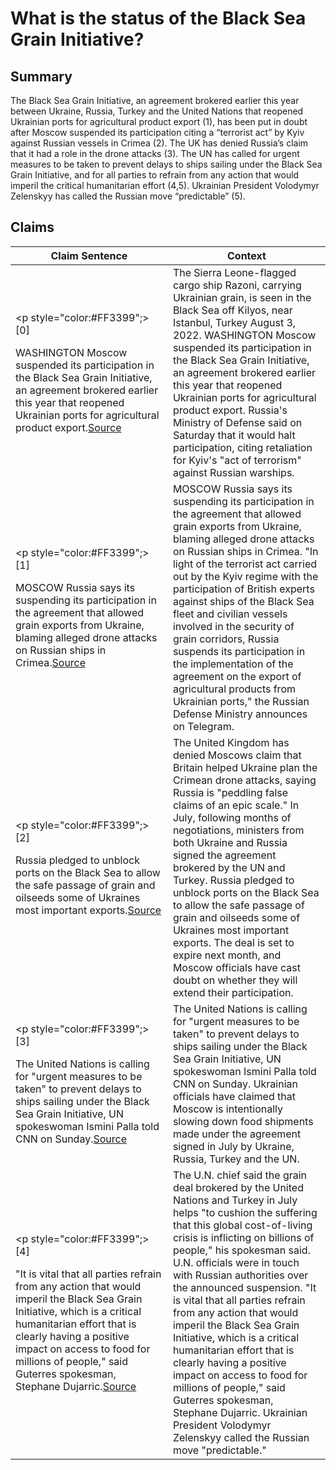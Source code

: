 # What is the status of the Black Sea Grain Initiative?

## Summary
The Black Sea Grain Initiative, an agreement brokered earlier this year between Ukraine, Russia, Turkey and the United Nations that reopened Ukrainian ports for agricultural product export (1), has been put in doubt after Moscow suspended its participation citing a “terrorist act” by Kyiv against Russian vessels in Crimea (2). The UK has denied Russia’s claim that it had a role in the drone attacks (3). The UN has called for urgent measures to be taken to prevent delays to ships sailing under the Black Sea Grain Initiative, and for all parties to refrain from any action that would imperil the critical humanitarian effort (4,5). Ukrainian President Volodymyr Zelenskyy has called the Russian move “predictable” (5).

## Claims
| Claim Sentence | Context |
|---|---|
|<p style="color:#FF3399";>[0]</p>WASHINGTON Moscow suspended its participation in the Black Sea Grain Initiative, an agreement brokered earlier this year that reopened Ukrainian ports for agricultural product export.<a href="https://www.cnbc.com/2022/10/29/russia-halts-participation-in-the-black-sea-grain-initiative.html" target="_blank">Source</a>| The Sierra Leone-flagged cargo ship Razoni, carrying Ukrainian grain, is seen in the Black Sea off Kilyos, near Istanbul, Turkey August 3, 2022. WASHINGTON Moscow suspended its participation in the Black Sea Grain Initiative, an agreement brokered earlier this year that reopened Ukrainian ports for agricultural product export. Russia's Ministry of Defense said on Saturday that it would halt participation, citing retaliation for Kyiv's "act of terrorism" against Russian warships.|
|<p style="color:#FF3399";>[1]</p>MOSCOW Russia says its suspending its participation in the agreement that allowed grain exports from Ukraine, blaming alleged drone attacks on Russian ships in Crimea.<a href="https://www.timesofisrael.com/liveblog_entry/russia-says-suspending-participation-in-grain-deal-with-ukraine/" target="_blank">Source</a>| MOSCOW Russia says its suspending its participation in the agreement that allowed grain exports from Ukraine, blaming alleged drone attacks on Russian ships in Crimea. "In light of the terrorist act carried out by the Kyiv regime with the participation of British experts against ships of the Black Sea fleet and civilian vessels involved in the security of grain corridors, Russia suspends its participation in the implementation of the agreement on the export of agricultural products from Ukrainian ports," the Russian Defense Ministry announces on Telegram.|
|<p style="color:#FF3399";>[2]</p>Russia pledged to unblock ports on the Black Sea to allow the safe passage of grain and oilseeds some of Ukraines most important exports.<a href="https://www.cnn.com/2022/10/29/europe/russia-ukraine-grain-deal-suspended-intl/index.html" target="_blank">Source</a>| The United Kingdom has denied Moscows claim that Britain helped Ukraine plan the Crimean drone attacks, saying Russia is "peddling false claims of an epic scale." In July, following months of negotiations, ministers from both Ukraine and Russia signed the agreement brokered by the UN and Turkey. Russia pledged to unblock ports on the Black Sea to allow the safe passage of grain and oilseeds some of Ukraines most important exports. The deal is set to expire next month, and Moscow officials have cast doubt on whether they will extend their participation.|
|<p style="color:#FF3399";>[3]</p>The United Nations is calling for "urgent measures to be taken" to prevent delays to ships sailing under the Black Sea Grain Initiative, UN spokeswoman Ismini Palla told CNN on Sunday.<a href="https://www.cnn.com/europe/live-news/russia-ukraine-war-news-10-24-22/h_1c126ffbb9875e3e93da72c0d7c04a78" target="_blank">Source</a>| The United Nations is calling for "urgent measures to be taken" to prevent delays to ships sailing under the Black Sea Grain Initiative, UN spokeswoman Ismini Palla told CNN on Sunday. Ukrainian officials have claimed that Moscow is intentionally slowing down food shipments made under the agreement signed in July by Ukraine, Russia, Turkey and the UN.|
|<p style="color:#FF3399";>[4]</p>"It is vital that all parties refrain from any action that would imperil the Black Sea Grain Initiative, which is a critical humanitarian effort that is clearly having a positive impact on access to food for millions of people," said Guterres spokesman, Stephane Dujarric.<a href="https://apnews.com/article/russia-ukraine-europe-government-and-politics-3b563bd6f79f815c7e9f33505dd25334" target="_blank">Source</a>| The U.N. chief said the grain deal brokered by the United Nations and Turkey in July helps "to cushion the suffering that this global cost-of-living crisis is inflicting on billions of people," his spokesman said. U.N. officials were in touch with Russian authorities over the announced suspension. "It is vital that all parties refrain from any action that would imperil the Black Sea Grain Initiative, which is a critical humanitarian effort that is clearly having a positive impact on access to food for millions of people," said Guterres spokesman, Stephane Dujarric. Ukrainian President Volodymyr Zelenskyy called the Russian move "predictable."|
